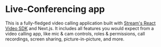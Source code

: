 # Live-Conferencing app

This is a fully-fledged video calling application built with [Stream's React Video SDK](https://getstream.io/video/sdk/react/) and Next.js. It includes all features you would expect from a video calling app, like mic & cam controls, roles & permissions, call recordings, screen sharing, picture-in-picture, and more.
